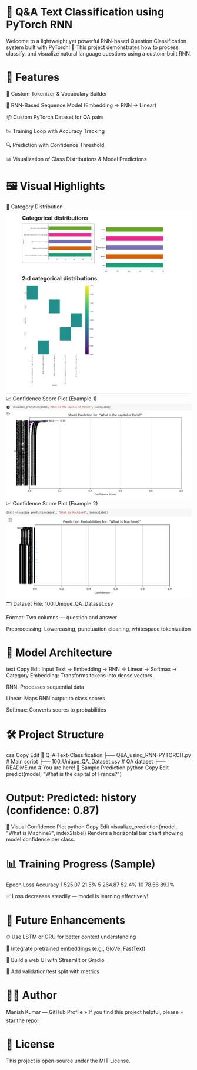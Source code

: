 # 🤖 Q&A Text Classification using PyTorch RNN
Welcome to a lightweight yet powerful RNN-based Question Classification system built with PyTorch! 🧠 This project demonstrates how to process, classify, and visualize natural language questions using a custom-built RNN.

# 🚀 Features
🧹 Custom Tokenizer & Vocabulary Builder

🧠 RNN-Based Sequence Model (Embedding → RNN → Linear)

📦 Custom PyTorch Dataset for QA pairs

📉 Training Loop with Accuracy Tracking

🔍 Prediction with Confidence Threshold

📊 Visualization of Class Distributions & Model Predictions

# 🖼️ Visual Highlights
📌 Category Distribution
<img src="https://github.com/AniEE107/Q-A-Text-Classification/blob/main/Categorical_dist.png" width="600"/>
📈 Confidence Score Plot (Example 1)
<img src="https://github.com/AniEE107/Q-A-Text-Classification/blob/main/Confidence_Score%20(2).png" width="600"/>
📈 Confidence Score Plot (Example 2)
<img src="https://github.com/AniEE107/Q-A-Text-Classification/blob/main/Confidence_score.png" width="600"/>
🗂️ Dataset
File: 100_Unique_QA_Dataset.csv

Format: Two columns — question and answer

Preprocessing: Lowercasing, punctuation cleaning, whitespace tokenization

# 📐 Model Architecture
text
Copy
Edit
Input Text → Embedding → RNN → Linear → Softmax → Category
Embedding: Transforms tokens into dense vectors

RNN: Processes sequential data

Linear: Maps RNN output to class scores

Softmax: Converts scores to probabilities

# 🛠️ Project Structure
css
Copy
Edit
📁 Q-A-Text-Classification
├── Q&A_using_RNN-PYTORCH.py      # Main script
├── 100_Unique_QA_Dataset.csv     # QA dataset
├── README.md                     # You are here!
🧪 Sample Prediction
python
Copy
Edit
predict(model, "What is the capital of France?")
# Output: Predicted: history (confidence: 0.87)
🎨 Visual Confidence Plot
python
Copy
Edit
visualize_prediction(model, "What is Machine?", index2label)
Renders a horizontal bar chart showing model confidence per class.

# 📊 Training Progress (Sample)
Epoch	Loss	Accuracy
1	525.07	21.5%
5	264.87	52.4%
10	78.56	89.1%

✅ Loss decreases steadily — model is learning effectively!

# 🧠 Future Enhancements
⏱ Use LSTM or GRU for better context understanding

🧬 Integrate pretrained embeddings (e.g., GloVe, FastText)

📱 Build a web UI with Streamlit or Gradio

🧪 Add validation/test split with metrics

# 👨‍💻 Author
Manish Kumar — GitHub Profile »
If you find this project helpful, please ⭐️ star the repo!

# 📎 License
This project is open-source under the MIT License.
